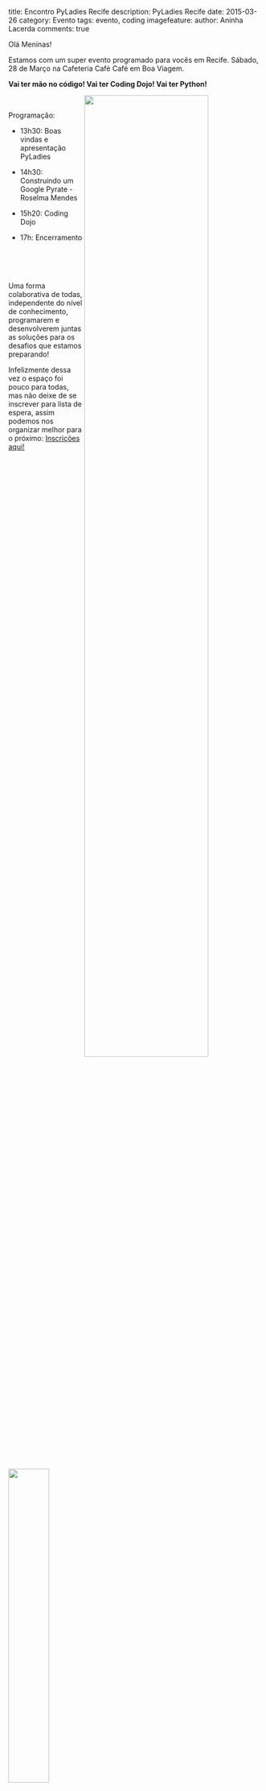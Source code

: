 title: Encontro PyLadies Recife
description: PyLadies Recife
date: 2015-03-26
category: Evento
tags: evento, coding
imagefeature:
author: Aninha Lacerda
comments: true

Olá Meninas!

Estamos com um super evento programado para vocês em Recife. Sábado, 28 de Março na Cafeteria Café Café em Boa Viagem.

**Vai ter mão no código! Vai ter Coding Dojo! Vai ter Python!**

<a href="{{ SITEURL }}/themes/images/pyladies_recife_event/pyladies_recife_dojo.jpg"><img style="float: right; width: 70%;
" src="{{ SITEURL }}/themes/images/pyladies_recife_event/pyladies_recife_dojo.jpg"></a>

<br>

Programação:

- 13h30: Boas vindas e apresentação PyLadies

- 14h30: Construindo um Google Pyrate - Roselma Mendes

- 15h20: Coding Dojo

- 17h: Encerramento
<br>
<br>
<br>


Uma forma colaborativa de todas, independente do nível de conhecimento, programarem e desenvolverem juntas as soluções para os desafios que estamos preparando!

Infelizmente dessa vez o espaço foi pouco para todas, mas não deixe de se inscrever para lista de espera, assim podemos nos organizar melhor para o próximo: [Inscrições aqui!](www.meetup.com/Women-Who-Code-Recife/events/221390351/)

<a href="{{ SITEURL }}/themes/images/pyladies_recife_event/pyladies_recife_cafe.jpg"><img style="width: 40%;
" src="{{ SITEURL }}/themes/images/pyladies_recife_event/pyladies_recife_cafe.jpg"></a>



beijos.
[Aninha](http://aninhalacerda.com)
